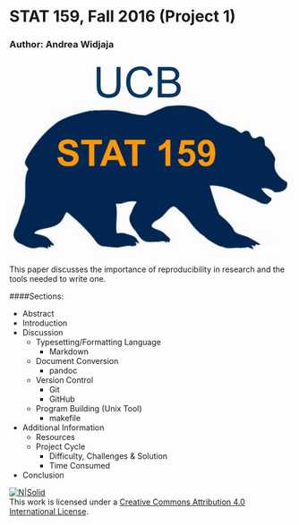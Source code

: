 # STAT 159, Fall 2016 (Project 1)


### Author: Andrea Widjaja

![Stat159](/images/stat159-logo.png) 


This paper discusses the importance of reproducibility in research and the tools needed to write one.

####Sections:  
* Abstract
* Introduction  
* Discussion
    * Typesetting/Formatting Language
        * Markdown
    * Document Conversion
        * pandoc
    * Version Control
        * Git
        * GitHub
    * Program Building (Unix Tool)
        * makefile
* Additional Information
	* Resources
	* Project Cycle
		* Difficulty, Challenges & Solution
		* Time Consumed
* Conclusion

  
  
  



[![N|Solid](https://i.creativecommons.org/l/by/4.0/88x31.png)](http://creativecommons.org/licenses/by/4.0/)  
This work is licensed under a [Creative Commons Attribution 4.0 International License](http://creativecommons.org/licenses/by/4.0/).
